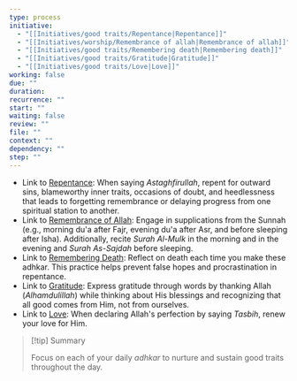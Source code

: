 ```yaml
---
type: process
initiative:
  - "[[Initiatives/good traits/Repentance|Repentance]]"
  - "[[Initiatives/worship/Remembrance of allah|Remembrance of allah]]"
  - "[[Initiatives/good traits/Remembering death|Remembering death]]"
  - "[[Initiatives/good traits/Gratitude|Gratitude]]"
  - "[[Initiatives/good traits/Love|Love]]"
working: false
due: ""
duration: 
recurrence: ""
start: ""
waiting: false
review: ""
file: ""
context: ""
dependency: ""
step: ""
---
```


* Link to [Repentance](Initiatives/good%20traits/Repentance.md): When saying *Astaghfirullah*, repent for outward sins, blameworthy inner traits, occasions of doubt, and heedlessness that leads to forgetting remembrance or delaying progress from one spiritual station to another.
* Link to [Remembrance of Allah](Initiatives/worship/Remembrance%20of%20allah.md): Engage in supplications from the Sunnah (e.g., morning du'a after Fajr, evening du'a after Asr, and before sleeping after Isha). Additionally, recite *Surah Al-Mulk* in the morning and in the evening and *Surah As-Sajdah* before sleeping.  
* Link to [Remembering Death](Initiatives/good%20traits/Remembering%20death.md): Reflect on death each time you make these adhkar. This practice helps prevent false hopes and procrastination in repentance.  
* Link to [Gratitude](Initiatives/good%20traits/Gratitude.md): Express gratitude through words by thanking Allah (*Alhamdulillah*) while thinking about His blessings and recognizing that all good comes from Him, not from ourselves.
* Link to [Love](Initiatives/good%20traits/Love.md): When declaring Allah's perfection by saying *Tasbih*, renew your love for Him.

> [!tip] Summary
> 
> 
> Focus on each of your daily _adhkar_ to nurture and sustain good traits throughout the day.  
> 

